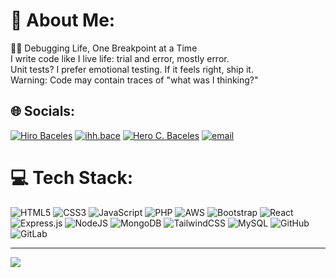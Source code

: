 # 💫 About Me:
👨‍💻 Debugging Life, One Breakpoint at a Time<br>I write code like I live life: trial and error, mostly error.<br>Unit tests? I prefer emotional testing. If it feels right, ship it.<br>Warning: Code may contain traces of "what was I thinking?"


## 🌐 Socials:
[![Hiro Baceles](https://img.shields.io/badge/Facebook-%231877F2.svg?logo=Facebook&logoColor=white)](https://facebook.com/https://www.facebook.com/people/Hiro-Baceles/pfbid028WrwEnww7ELaKtTgo7dGep83o2XN7Gej1EQ3ECab8LT1VKDZNyJmkFqk45YTKEVvl/) [![ihh.bace](https://img.shields.io/badge/Instagram-%23E4405F.svg?logo=Instagram&logoColor=white)](https://instagram.com/https://www.instagram.com/ihh.bace/) [![Hero C. Baceles](https://img.shields.io/badge/LinkedIn-%230077B5.svg?logo=linkedin&logoColor=white)](https://linkedin.com/in/https://www.linkedin.com/in/hero-baceles-9b3854320?utm_source=share&utm_campaign=share_via&utm_content=profile&utm_medium=android_app) [![email](https://img.shields.io/badge/Email-D14836?logo=gmail&logoColor=white)](mailto:hero.baceles.cln@gmail.com) 

# 💻 Tech Stack:
![HTML5](https://img.shields.io/badge/html5-%23E34F26.svg?style=for-the-badge&logo=html5&logoColor=white) ![CSS3](https://img.shields.io/badge/css3-%231572B6.svg?style=for-the-badge&logo=css3&logoColor=white) ![JavaScript](https://img.shields.io/badge/javascript-%23323330.svg?style=for-the-badge&logo=javascript&logoColor=%23F7DF1E) ![PHP](https://img.shields.io/badge/php-%23777BB4.svg?style=for-the-badge&logo=php&logoColor=white) ![AWS](https://img.shields.io/badge/AWS-%23FF9900.svg?style=for-the-badge&logo=amazon-aws&logoColor=white) ![Bootstrap](https://img.shields.io/badge/bootstrap-%238511FA.svg?style=for-the-badge&logo=bootstrap&logoColor=white) ![React](https://img.shields.io/badge/react-%2320232a.svg?style=for-the-badge&logo=react&logoColor=%2361DAFB) ![Express.js](https://img.shields.io/badge/express.js-%23404d59.svg?style=for-the-badge&logo=express&logoColor=%2361DAFB) ![NodeJS](https://img.shields.io/badge/node.js-6DA55F?style=for-the-badge&logo=node.js&logoColor=white) ![MongoDB](https://img.shields.io/badge/MongoDB-%234ea94b.svg?style=for-the-badge&logo=mongodb&logoColor=white) ![TailwindCSS](https://img.shields.io/badge/tailwindcss-%2338B2AC.svg?style=for-the-badge&logo=tailwind-css&logoColor=white) ![MySQL](https://img.shields.io/badge/mysql-4479A1.svg?style=for-the-badge&logo=mysql&logoColor=white) ![GitHub](https://img.shields.io/badge/github-%23121011.svg?style=for-the-badge&logo=github&logoColor=white) ![GitLab](https://img.shields.io/badge/gitlab-%23181717.svg?style=for-the-badge&logo=gitlab&logoColor=white)

---
[![](https://visitcount.itsvg.in/api?id=herobaceles&icon=0&color=0)](https://visitcount.itsvg.in)

<!-- Proudly created with GPRM ( https://gprm.itsvg.in ) -->
